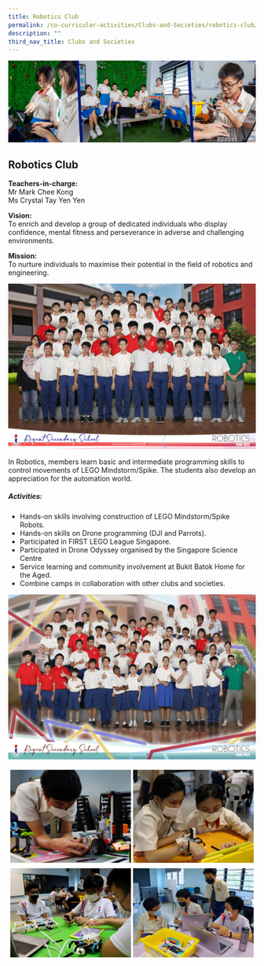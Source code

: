```yaml
---
title: Robotics Club
permalink: /co-curricular-activities/Clubs-and-Societies/robotics-club/
description: ""
third_nav_title: Clubs and Societies
---
```

![](/images/CCA/Robotics%20Club/ROBOTBanner%20-%202023.jpg)

## Robotics Club

**Teachers-in-charge:**  
Mr Mark Chee Kong  
Ms Crystal Tay Yen Yen

**Vision:**  
To enrich and develop a group of dedicated individuals who display confidence, mental fitness and perseverance in adverse and challenging environments.

**Mission:**   
To nurture individuals to maximise their potential in the field of robotics and engineering.

![](/images/CCA/2022%20Robotics%20Formal.jpg)

In Robotics, members learn basic and intermediate programming skills to control movements of LEGO Mindstorm/Spike. The students also develop an appreciation for the automation world.

##### **Activities:**

*   Hands-on skills involving construction of LEGO Mindstorm/Spike Robots.
*   Hands-on skills on Drone programming (DJI and Parrots).
*   Participated in FIRST LEGO League Singapore.
*   Participated in Drone Odyssey organised by the Singapore Science Centre
*   Service learning and community involvement at Bukit Batok Home for the Aged.
*   Combine camps in collaboration with other clubs and societies.

![](/images/CCA/2022%20Robotics%20Fun.jpg)

![](/images/CCA/Robotics%20Club/ROBOT-1.jpg)
![](/images/CCA/Robotics%20Club/ROBOT-2.jpg)